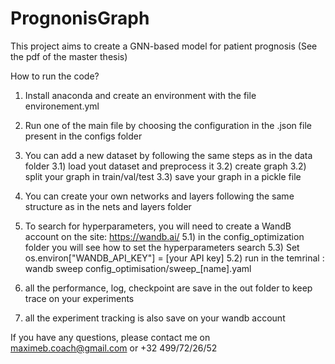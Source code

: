 # PrognonisGraph

This project aims to create a GNN-based model for patient prognosis (See the pdf of the master thesis)

How to run the code? 

1) Install anaconda and create an environment with the file environement.yml
2) Run one of the main file by choosing the configuration in the .json file present in the configs folder
3) You can add a new dataset by following the same steps as in the data folder
  3.1) load yout dataset and preprocess it 
  3.2) create graph 
  3.2) split your graph in train/val/test
  3.3) save your graph in a pickle file
4) You can create your own networks and layers following the same structure as in the nets and layers folder
5) To search for hyperparameters, you will need to create a WandB account on the site: https://wandb.ai/ 
  5.1) in the config_optimization folder you will see how to set the hyperparameters search
  5.3) Set os.environ["WANDB_API_KEY"] = [your API key]
  5.2) run in the temrinal :  wandb sweep config_optimisation/sweep_[name].yaml 
  
6) all the performance, log, checkpoint are save in the out folder to keep trace on your experiments
7) all the experiment tracking is also save on your wandb account


If you have any questions, please contact me on maximeb.coach@gmail.com or +32 499/72/26/52
